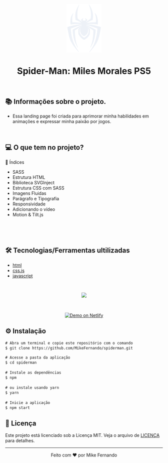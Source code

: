 <div align="center">
  <h1></h1>
</div>


<br>




<div align="center">
  <img src="github/logo-spiderman.svg" >
  <h1>Spider-Man: Miles Morales PS5 </h1>
</div>


&nbsp;

## 📚 Informações sobre o projeto.

* Essa landing page foi criada para aprimorar minha habilidades em animações e expressar minha paixão por jogos.

&nbsp;

## 💻 O que tem no projeto?

📝 Índices
- SASS
- Estrutura HTML
- Biblioteca SVGInject
- Estrutura CSS com SASS
- Imagens Fluidas
- Parágrafo e Tipografia
- Responsividade
- Adicionando o vídeo
- Motion & Tilt.js

&nbsp;

&nbsp;

## 🛠️ Tecnologias/Ferramentas ultilizadas

* [html](https://html.com)
* [css.js](https://css.com)
* [javascript](https://javascript.com)

&nbsp;

<!-- <img src="https://user-images.githubusercontent.com/71772559/113495413-dc476000-94c7-11eb-9d95-d3a301fc989b.gif" width="100%" /> -->
<div align="center">
  <img src="github/homen-aranha.gif" >
</div>

&nbsp;

<p align="center">
  <a href="https://spiderman-mikefernando.netlify.app/" target="_blank">
    <img alt="Demo on Netlify" src="https://res.cloudinary.com/LukeMorales/image/upload/v1563043495/readme_logos/demo_on_netlify_bbuvjz.png">
  </a>
</p>

## ⚙️ Instalação
```
# Abra um terminal e copie este repositório com o comando
$ git clone https://github.com/MikeFernando/spiderman.git
```


```
# Acesse a pasta da aplicação
$ cd spiderman

# Instale as dependências
$ npm

# ou instale usando yarn
$ yarn

# Inicie a aplicação
$ npm start

```


## 📝 Licença

Este projeto está licenciado sob a Licença MIT. Veja o arquivo de [LICENÇA](https://github.com/MikeFernando/ignews/blob/main/LICENSE) para detalhes.


---

<p align="center">Feito com ❤️ por Mike Fernando</p>



